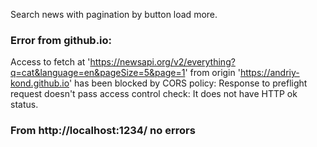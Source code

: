 Search news with pagination by button load more.

### Error from github.io:

Access to fetch at
'https://newsapi.org/v2/everything?q=cat&language=en&pageSize=5&page=1' from
origin 'https://andriy-kond.github.io' has been blocked by CORS policy: Response
to preflight request doesn't pass access control check: It does not have HTTP ok
status.

### From http://localhost:1234/ no errors
